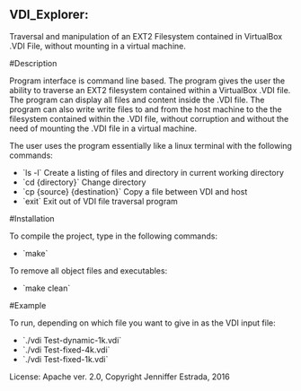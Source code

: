 ## VDI_Explorer: 
<p>Traversal and manipulation of an EXT2 Filesystem contained in VirtualBox .VDI File, without mounting in a virtual machine.</p>

#Description
<p>Program interface is command line based. The program gives the user the ability to traverse an EXT2 filesystem contained within a VirtualBox .VDI file. The program can display all files and content inside the .VDI file. The program can also write write files to and from the host machine to the the filesystem contained within the .VDI file, without corruption and without the need of mounting the .VDI file in a virtual machine. </p>

<p>The user uses the program essentially like a linux terminal with the following commands:</p>
<ul>
  <li>`ls -l`  Create a listing of files and directory in current working directory</li>
  <li>`cd {directory}` Change directory</li>
  <li>`cp {source} {destination}` Copy a file between VDI and host</li>
  <li>`exit` Exit out of VDI file traversal program</li>
</ul>

#Installation
<p>To compile the project, type in the following commands: </p>
<ul>
  <li>`make`</li>
</ul>

<p>To remove all object files and executables:</p>
<ul>
  <li>`make clean`</li>
</ul>

#Example
<p>To run, depending on which file you want to give in as the VDI input file:</p>
<ul>
  <li>`./vdi Test-dynamic-1k.vdi`</li>
  <li>`./vdi Test-fixed-4k.vdi`</li>
  <li>`./vdi Test-fixed-1k.vdi`</li>
</ul>

License: Apache ver. 2.0, Copyright Jenniffer Estrada, 2016

